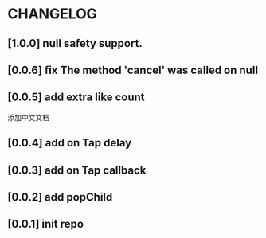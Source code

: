 # CHANGELOG

## [1.0.0] null safety support.

## [0.0.6] fix  The method 'cancel' was called on null

## [0.0.5] add extra like count

添加中文文档

## [0.0.4] add on Tap delay

## [0.0.3] add on Tap callback

## [0.0.2] add popChild

## [0.0.1] init repo
